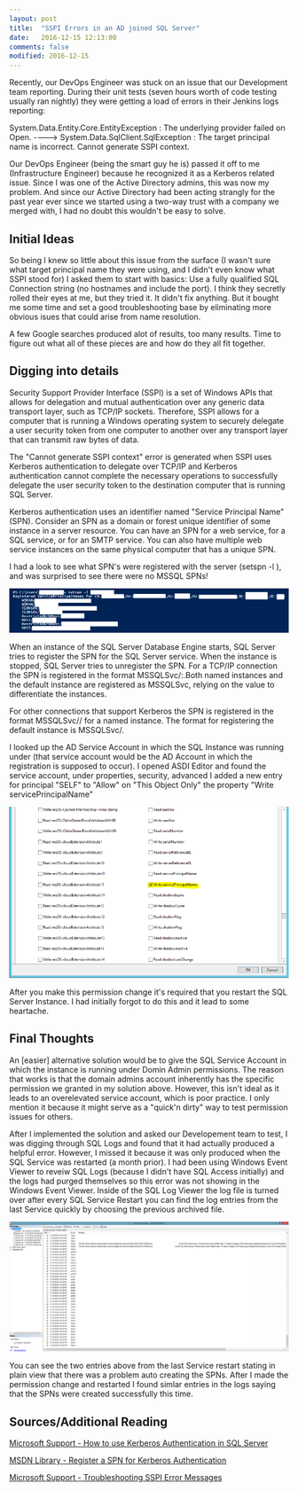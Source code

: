 ```yaml
---
layout: post
title:  "SSPI Errors in an AD joined SQL Server"
date:   2016-12-15 12:13:00
comments: false
modified: 2016-12-15
---
```


Recently, our DevOps Engineer was stuck on an issue that our Development team reporting. During their unit tests (seven hours worth of code testing usually ran nightly) they were getting a load of errors in their Jenkins logs reporting:

System.Data.Entity.Core.EntityException : The underlying provider failed on Open.
  ----> System.Data.SqlClient.SqlException : The target principal name is incorrect.  Cannot generate SSPI context.

Our DevOps Engineer (being the smart guy he is) passed it off to me (Infrastructure Engineer) because he recognized it as a Kerberos related issue. Since I was one of the Active Directory admins, this was now my problem. And since our Active Directory had been acting strangly for the past year ever since we started using a two-way trust with a company we merged with, I had no doubt this wouldn't be easy to solve. 

## Initial Ideas

So being I knew so little about this issue from the surface (I wasn't sure what target principal name they were using, and I didn't even know what SSPI stood for) I asked them to start with basics: Use a fully qualified SQL Connection string (no hostnames and include the port). I think they secretly rolled their eyes at me, but they tried it. It didn't fix anything. But it bought me some time and set a good troubleshooting base by eliminating more obvious isues that could arise from name resolution. 

A few Google searches produced alot of results, too many results. Time to figure out what all of these pieces are and how do they all fit together. 

## Digging into details

Security Support Provider Interface (SSPI) is a set of Windows APIs that allows for delegation and mutual authentication over any generic data transport layer, such as TCP/IP sockets. Therefore, SSPI allows for a computer that is running a Windows operating system to securely delegate a user security token from one computer to another over any transport layer that can transmit raw bytes of data. 

The "Cannot generate SSPI context" error is generated when SSPI uses Kerberos authentication to delegate over TCP/IP and Kerberos authentication cannot complete the necessary operations to successfully delegate the user security token to the destination computer that is running SQL Server.

Kerberos authentication uses an identifier named "Service Principal Name" (SPN). Consider an SPN as a domain or forest unique identifier of some instance in a server resource. You can have an SPN for a web service, for a SQL service, or for an SMTP service. You can also have multiple web service instances on the same physical computer that has a unique SPN.

I had a look to see what SPN's were registered with the server (setspn -l <servername>), and was surprised to see there were no MSSQL SPNs! 

![SPNS](/images/SPNS.PNG)

When an instance of the SQL Server Database Engine starts, SQL Server tries to register the SPN for the SQL Server service. When the instance is stopped, SQL Server tries to unregister the SPN. For a TCP/IP connection the SPN is registered in the format MSSQLSvc/<FQDN>:<tcpport>.Both named instances and the default instance are registered as MSSQLSvc, relying on the <tcpport> value to differentiate the instances.

For other connections that support Kerberos the SPN is registered in the format MSSQLSvc/<FQDN>/<instancename> for a named instance. The format for registering the default instance is MSSQLSvc/<FQDN>.

I looked up the AD Service Account in which the SQL Instance was running under (that service account would be the AD Account in which the registration is supposed to occur). I opened ASDI Editor and found the service account, under properties, security, advanced I added a new entry for principal "SELF" to "Allow" on "This Object Only" the property "Write servicePrincipalName"

![SPNWritePermission](/images/SPNWritePermission.PNG)

After you make this permission change it's required that you restart the SQL Server Instance. I had initially forgot to do this and it lead to some heartache. 

## Final Thoughts 

An [easier] alternative solution would be to give the SQL Service Account in which the instance is running under Domin Admin permissions. The reason that works is that the domain admins account inherently has the specific permission we granted in my solution above. However, this isn't ideal as it leads to an overelevated service account, which is poor practice. I only mention it because it might serve as a "quick'n dirty" way to test permission issues for others. 

After I implemented the solution and asked our Developement team to test, I was digging through SQL Logs and found that it had actually produced a helpful error. However, I missed it because it was only produced when the SQL Service was restarted (a month prior). I had been using Windows Event Viewer to reveiw SQL Logs (because I didn't have SQL Access initially) and the logs had purged themselves so this error was not showing in the Windows Event Viewer. Inside of the SQL Log Viewer the log file is turned over after every SQL Service Restart you can find the log entries from the last Service quickly by choosing the previous archived file.

![SQLLogs](/images/SQLLogs.PNG)

You can see the two entries above from the last Service restart stating in plain view that there was a problem auto creating the SPNs. After I made the permission change and restarted I found simlar entries in the logs saying that the SPNs were created successfully this time. 

## Sources/Additional Reading

[Microsoft Support - How to use Kerberos Authentication in SQL Server](https://support.microsoft.com/en-us/kb/319723)

[MSDN Library - Register a SPN for Kerberos Authentication](https://support.microsoft.com/en-us/kb/319723)

[Microsoft Support - Troubleshooting SSPI Error Messages](https://support.microsoft.com/en-us/kb/811889)
